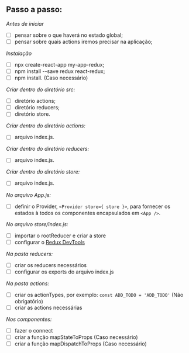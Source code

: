 ## Passo a passo: 

*Antes de iniciar*
- [ ] pensar sobre o que haverá no estado global;
- [ ] pensar sobre quais actions iremos precisar na aplicação;

*Instalação*
- [ ] npx create-react-app my-app-redux;
- [ ] npm install --save redux react-redux;
- [ ] npm install. (Caso necessário)

*Criar dentro do diretório src:*
- [ ] diretório actions;
- [ ] diretório reducers;
- [ ] diretório store.

*Criar dentro do diretório actions:*
- [ ] arquivo index.js.

*Criar dentro do diretório reducers:*
- [ ] arquivo index.js.

*Criar dentro do diretório store:*
- [ ] arquivo index.js.

*No arquivo App.js:*
- [ ] definir o Provider, `<Provider store={ store }>`, para fornecer os estados à todos os componentes encapsulados em `<App />`.

*No arquivo store/index.js:*
- [ ] importar o rootReducer e criar a store
- [ ] configurar o [Redux DevTools](https://github.com/reduxjs/redux-devtools)

*Na pasta reducers:*
- [ ] criar os reducers necessários
- [ ] configurar os exports do arquivo index.js

*Na pasta actions:*
- [ ] criar os actionTypes, por exemplo: `const ADD_TODO = 'ADD_TODO'` (Não obrigatório)
- [ ] criar as actions necessárias

*Nos componentes:*
- [ ] fazer o connect
- [ ] criar a função mapStateToProps (Caso necessário)
- [ ] criar a função mapDispatchToProps (Caso necessário)
